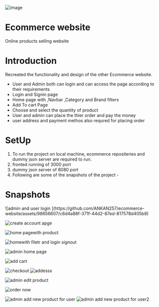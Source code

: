 ![image](https://github.com/ANKAN257/ecommerce-website/assets/98656607/5c65d2ed-bc39-49a5-ad70-951da38dbc6a)<h1>Ecommerce website</h1>
<p> Online products  selling website </p>
</hr>
<h1>Introduction</h1>
</hr>
<p>Recreated the functionality and design of the other Ecommerce website.</p>
<ul>
  <li>User and Admin both can login and  can access the page according to their requirements</li>
  <li>Login and Signin page</li>
  <li>Home page with ,Navbar ,Category and Brand filters  </li>
  <li>Add To cart  Page </li>
   <li> Choose and select the quantity of product </li>
    <li>User and admin can place the thier order and pay the money </li>
     <li>user address and payment methos also requred for placing order </li>
  
  
</ul>
<h1>SetUp</h1>
</hr>
<ol>
  <li>To run the project on local machine, ecommerce repositeries and dummy json server are required to run.</li>
<li>fronted running of 3000 port</li>
<li>dummy json server of 8080 port</li>
<li>Following are some of the snapshots of the project - </li>
</ol>
<h1>Snapshots</h1>
</hr>
![admin and user login ](https://github.com/ANKAN257/ecommerce-website/assets/98656607/c8d4a88f-371f-44d2-87ed-817578d405b8)

![create account apge](https://github.com/ANKAN257/ecommerce-website/assets/98656607/d8056254-9669-466f-a7ec-a1725bf8b8da)


![home pagewith product](https://github.com/ANKAN257/ecommerce-website/assets/98656607/2ff7352f-48dc-4c6b-90bb-a603cde0efcd)

![homewith filetr and login signout](https://github.com/ANKAN257/ecommerce-website/assets/98656607/31a3cfa4-3094-4db1-a861-92269912bc56)


![admin home page](https://github.com/ANKAN257/ecommerce-website/assets/98656607/0025806c-59c3-4af0-905e-12e73a389df4)

![add cart](https://github.com/ANKAN257/ecommerce-website/assets/98656607/09efaede-96f0-4cc7-8aa0-eb49977e03fe)



![checkout](https://github.com/ANKAN257/ecommerce-website/assets/98656607/22235b6b-428a-4d90-82ab-c3059025d86a)
![addesss](https://github.com/ANKAN257/ecommerce-website/assets/98656607/2c06cdf0-53de-4f27-9e2d-4745abda0218)

![admin edit product ](https://github.com/ANKAN257/ecommerce-website/assets/98656607/08cd983c-a67c-4874-a28d-8f1f33a9164c)

![order now](https://github.com/ANKAN257/ecommerce-website/assets/98656607/c59cb125-42cb-47b3-80f8-4a53ec38534a)



![admin add new product for user](https://github.com/ANKAN257/ecommerce-website/assets/98656607/602049c9-1d25-434a-9d0a-ac9a35f01df9)
![admin add new product for user2](https://github.com/ANKAN257/ecommerce-website/assets/98656607/2a313256-efd4-44a3-acf3-b7cbbf32c300)

